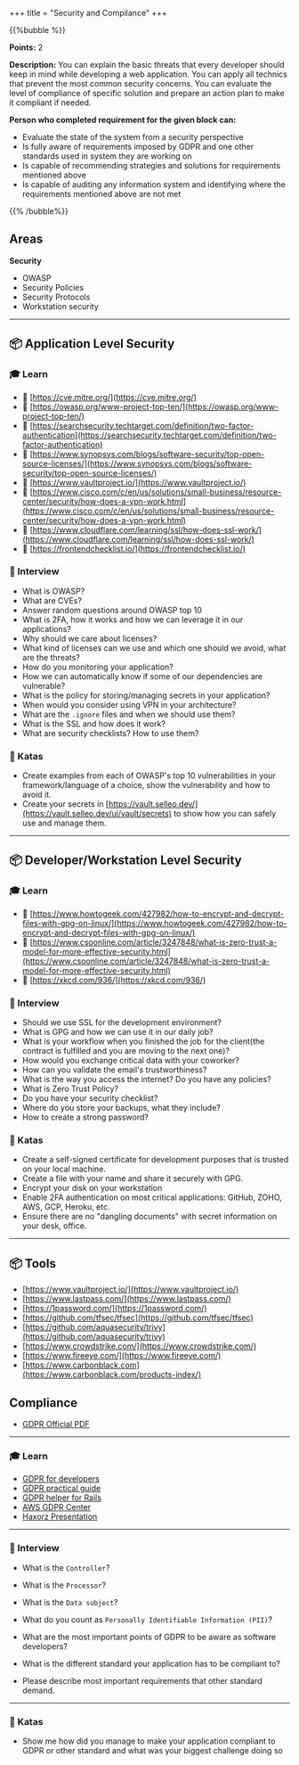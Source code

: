 +++
title = "Security and Compilance"
+++

{{%bubble %}}

**Points:** 2

**Description:** You can explain the basic threats that every developer should keep in mind while developing a web application. You can apply all technics that prevent the most common security concerns.
You can evaluate the level of compliance of specific solution and prepare an action plan to make it compliant if needed.

**Person who completed requirement for the given block can:**

- Evaluate the state of the system from a security perspective
- Is fully aware of requirements imposed by GDPR and one other standards used in system they are working on
- Is capable of recommending strategies and solutions for requirements mentioned above
- Is capable of auditing any information system and identifying where the requirements mentioned above are not met

{{% /bubble%}}


## Areas

**Security**

- OWASP
- Security Policies
- Security Protocols
- Workstation security

---


## 📦 Application Level Security

### 🎓 Learn
- 📗 [https://cve.mitre.org/](https://cve.mitre.org/)
- 📗 [https://owasp.org/www-project-top-ten/](https://owasp.org/www-project-top-ten/)
- 📗 [https://searchsecurity.techtarget.com/definition/two-factor-authentication](https://searchsecurity.techtarget.com/definition/two-factor-authentication)
- 📗 [https://www.synopsys.com/blogs/software-security/top-open-source-licenses/](https://www.synopsys.com/blogs/software-security/top-open-source-licenses/)
- 📗 [https://www.vaultproject.io/](https://www.vaultproject.io/)
- 📗 [https://www.cisco.com/c/en/us/solutions/small-business/resource-center/security/how-does-a-vpn-work.html](https://www.cisco.com/c/en/us/solutions/small-business/resource-center/security/how-does-a-vpn-work.html)
- 📗 [https://www.cloudflare.com/learning/ssl/how-does-ssl-work/](https://www.cloudflare.com/learning/ssl/how-does-ssl-work/)
- 📗 [https://frontendchecklist.io/](https://frontendchecklist.io/)


### 🎤 Interview

- What is OWASP?
- What are CVEs?
- Answer random questions around OWASP top 10
- What is 2FA, how it works and how we can leverage it in our applications?
- Why should we care about licenses?
- What kind of licenses can we use and which one should we avoid, what are the threats?
- How do you monitoring your application?
- How we can automatically know if some of our dependencies are vulnerable?
- What is the policy for storing/managing secrets in your application?
- When would you consider using VPN in your architecture?
- What are the `.ignore` files and when we should use them?
- What is the SSL and how does it work?
- What are security checklists? How to use them?


### 📝 Katas
- Create examples from each of OWASP's top 10 vulnerabilities in your framework/language of a choice, show the vulnerability and how to avoid it.
- Create your secrets in [https://vault.selleo.dev/](https://vault.selleo.dev/ui/vault/secrets) to show how you can safely use and manage them.

---

## 📦 Developer/Workstation Level Security

### 🎓 Learn

- 📗 [https://www.howtogeek.com/427982/how-to-encrypt-and-decrypt-files-with-gpg-on-linux/](https://www.howtogeek.com/427982/how-to-encrypt-and-decrypt-files-with-gpg-on-linux/)
- 📗 [https://www.csoonline.com/article/3247848/what-is-zero-trust-a-model-for-more-effective-security.html](https://www.csoonline.com/article/3247848/what-is-zero-trust-a-model-for-more-effective-security.html)
- 📗 [https://xkcd.com/936/](https://xkcd.com/936/)

### 🎤 Interview

- Should we use SSL for the development environment?
- What is GPG and how we can use it in our daily job?
- What is your workflow when you finished the job for the client(the contract is fulfilled and you are moving to the next one)?
- How would you exchange critical data with your coworker?
- How can you validate the email's trustworthiness?
- What is the way you access the internet? Do you have any policies?
- What is Zero Trust Policy?
- Do you have your security checklist?
- Where do you store your backups, what they include?
- How to create a strong password?

### 📝 Katas

- Create a self-signed certificate for development purposes that is trusted on your local machine.
- Create a file with your name and share it securely with GPG.
- Encrypt your disk on your workstation
- Enable 2FA authentication on most critical applications: GitHub, ZOHO, AWS, GCP, Heroku, etc.
- Ensure there are no "dangling documents" with secret information on your desk, office.

---

## 📦 Tools

- [https://www.vaultproject.io/](https://www.vaultproject.io/)
- [https://www.lastpass.com/](https://www.lastpass.com/)
- [https://1password.com/](https://1password.com/)
- [https://github.com/tfsec/tfsec](https://github.com/tfsec/tfsec)
- [https://github.com/aquasecurity/trivy](https://github.com/aquasecurity/trivy)
- [https://www.crowdstrike.com/](https://www.crowdstrike.com/)
- [https://www.fireeye.com/](https://www.fireeye.com/)
- [https://www.carbonblack.com](https://www.carbonblack.com/products-index/)

## Compliance

- [GDPR Official PDF](https://gdpr-info.eu/)
---

### 🎓 Learn
- [GDPR for developers](https://www.slideshare.net/Bozho/gdpr-for-developers)
- [GDPR practical guide](https://techblog.bozho.net/gdpr-practical-guide-developers/)
- [GDPR helper for Rails](https://github.com/prey/gdpr_rails)
- [AWS GDPR Center](https://aws.amazon.com/compliance/gdpr-center/)
- [Haxorz Presentation](https://www.youtube.com/watch?v=WPv-jbIfIfM)
---

### 🎤 Interview
- What is the `Controller`?
- What is the `Processor`?
- What is the `Data subject`?
- What do you count as `Personally Identifiable Information (PII)`?
- What are the most important points of GDPR to be aware as software developers?

- What is the different standard your application has to be compliant to?
- Please describe most important requirements that other standard demand.
---

### 📝 Katas
- Show me how did you manage to make your application compliant to GDPR or other standard and what was your biggest challenge doing so
